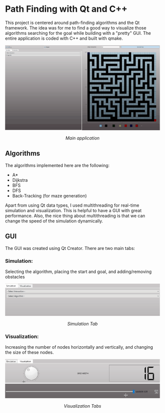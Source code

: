 # Path Finding with Qt and C++

This project is centered around path-finding algorithms and the Qt framework. The idea was for me to find a good way to visualize those algorithms searching for the goal while building with a "pretty" GUI. The entire application is coded with C++ and built with qmake.


<p align=center>
<img src=images\Animation.gif>
</p>
<p align=center>
 <em> Main application </em>
</p>

## Algorithms
The algorithms implemented here are the following:
- A*
- Dijkstra
- BFS
- DFS
- Back-Tracking (for maze generation)

Apart from using Qt data types, I used multithreading for real-time simulation and visualization. This is helpful to have a GUI with great performance. Also, the nice thing about multithreading is that we can change the speed of the simulation dynamically.

## GUI 
The GUI was created using Qt Creator. There are two main tabs:

### Simulation: 

Selecting the algorithm, placing the start and goal, and adding/removing obstacles

<p align=center>
<img src=images\Animation_Simulation.gif>
</p>
<p align=center>
<em> Simulation Tab </em>

</p>

### Visualization: 
Increasing the number of nodes horizontally and vertically, and changing the size of these nodes.
<p align=center>
<img src=images\Animation_Visualization1.gif>
<img src=images\Animation_Visualization2.gif>
</p>
<p align=center>
<em> Visualization Tabs </em>
</p>
